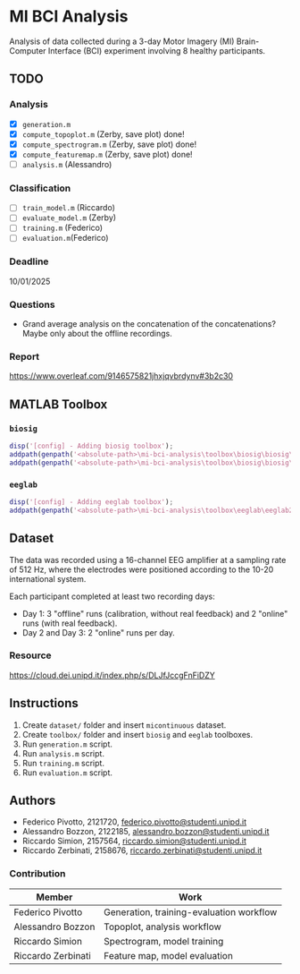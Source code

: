 # MI BCI Analysis
Analysis of data collected during a 3-day Motor Imagery (MI) Brain-Computer Interface (BCI) experiment involving 8 healthy participants.

## TODO

### Analysis
- [x] `generation.m`
- [x] `compute_topoplot.m` (Zerby, save plot) done!
- [x] `compute_spectrogram.m` (Zerby, save plot) done!
- [x] `compute_featuremap.m` (Zerby, save plot) done!
- [ ] `analysis.m` (Alessandro)

### Classification
- [ ] `train_model.m` (Riccardo)
- [ ] `evaluate_model.m` (Zerby)
- [ ] `training.m` (Federico)
- [ ] `evaluation.m`(Federico)

### Deadline
10/01/2025

### Questions
- Grand average analysis on the concatenation of the concatenations? Maybe only about the offline recordings.

### Report
https://www.overleaf.com/9146575821jhxjqvbrdynv#3b2c30

## MATLAB Toolbox

### `biosig`
```matlab
disp('[config] - Adding biosig toolbox');
addpath(genpath('<absolute-path>\mi-bci-analysis\toolbox\biosig\biosig\t200_FileAccess'));
addpath(genpath('<absolute-path>\mi-bci-analysis\toolbox\biosig\biosig\t250_ArtifactPreProcessingQualityControl'));
```

### `eeglab`
```matlab
disp('[config] - Adding eeglab toolbox');
addpath(genpath('<absolute-path>\mi-bci-analysis\toolbox\eeglab\eeglab2024.2'));
```

## Dataset
The data was recorded using a 16-channel EEG amplifier at a sampling rate of 512 Hz, where the electrodes were positioned according to the 10-20 international system.

Each participant completed at least two recording days:

- Day 1: 3 "offline" runs (calibration, without real feedback) and 2 "online" runs
(with real feedback).
- Day 2 and Day 3: 2 "online" runs per day.

### Resource
https://cloud.dei.unipd.it/index.php/s/DLJfJccgFnFiDZY

## Instructions
1. Create `dataset/` folder and insert `micontinuous` dataset.
2. Create `toolbox/` folder and insert `biosig` and `eeglab` toolboxes.
3. Run `generation.m` script.
4. Run `analysis.m` script.
5. Run `training.m` script.
6. Run `evaluation.m` script.

## Authors
- Federico Pivotto, 2121720, federico.pivotto@studenti.unipd.it
- Alessandro Bozzon, 2122185, alessandro.bozzon@studenti.unipd.it
- Riccardo Simion, 2157564, riccardo.simion@studenti.unipd.it
- Riccardo Zerbinati, 2158676, riccardo.zerbinati@studenti.unipd.it

### Contribution
| Member             | Work                                     |
| ------------------ | ---------------------------------------- |
| Federico Pivotto   | Generation, training-evaluation workflow |
| Alessandro Bozzon  | Topoplot, analysis workflow              |
| Riccardo Simion    | Spectrogram, model training              |
| Riccardo Zerbinati | Feature map, model evaluation            |
